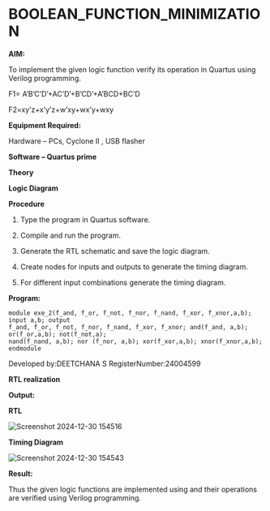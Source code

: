 # BOOLEAN_FUNCTION_MINIMIZATION

**AIM:**

To implement the given logic function verify its operation in Quartus using Verilog programming.

F1= A’B’C’D’+AC’D’+B’CD’+A’BCD+BC’D 

F2=xy’z+x’y’z+w’xy+wx’y+wxy

**Equipment Required:**

Hardware – PCs, Cyclone II , USB flasher

**Software – Quartus prime**

**Theory**

**Logic Diagram**

**Procedure**

1.	Type the program in Quartus software.

2.	Compile and run the program.

3.	Generate the RTL schematic and save the logic diagram.

4.	Create nodes for inputs and outputs to generate the timing diagram.

5.	For different input combinations generate the timing diagram.


**Program:**
```
module exe_2(f_and, f_or, f_not, f_nor, f_nand, f_xor, f_xnor,a,b); input a,b; output
f_and, f_or, f_not, f_nor, f_nand, f_xor, f_xnor; and(f_and, a,b); or(f_or,a,b); not(f_not,a);
nand(f_nand, a,b); nor (f_nor, a,b); xor(f_xor,a,b); xnor(f_xnor,a,b); endmodule
```
Developed by:DEETCHANA S  RegisterNumber:24004599


**RTL realization**

**Output:**

**RTL**

![Screenshot 2024-12-30 154516](https://github.com/user-attachments/assets/b46dbb5a-cd2a-434d-82ae-f6da8f42697d)

**Timing Diagram**

![Screenshot 2024-12-30 154543](https://github.com/user-attachments/assets/4160aa7d-481b-4e2b-bb31-b77e63b407bc)

**Result:**

Thus the given logic functions are implemented using and their operations are verified using Verilog programming.

